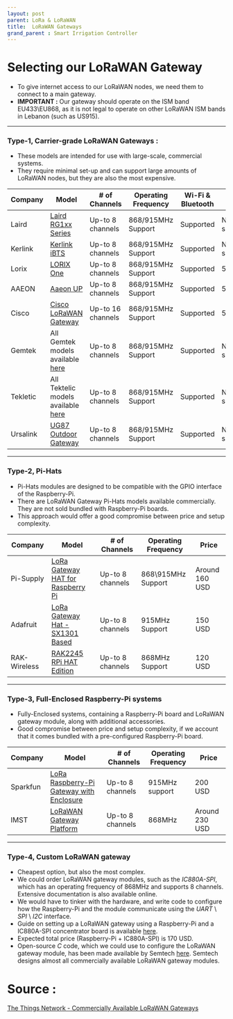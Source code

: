 ```yaml
---
layout: post
parent: LoRa & LoRaWAN
title:  LoRaWAN Gateways
grand_parent : Smart Irrigation Controller
---
```

# Selecting our LoRaWAN Gateway

- To give internet access to our LoRaWAN nodes, we need them to connect to a main gateway.
-  **IMPORTANT :** Our gateway should operate on the ISM band EU433\EU868, as it is not legal to operate on other LoRaWAN ISM bands in Lebanon (such as US915). 

---



### **Type-1, Carrier-grade LoRaWAN Gateways** : 

- These models are intended for use with large-scale, commercial systems. 
- They require minimal set-up and can support large amounts of LoRaWAN nodes, but they are also the most expensive.


| Company | Model | # of Channels | Operating Frequency | Wi-Fi & Bluetooth | Price |
| -------------- | --------- | --------------------- | ------------------------------- | ----------------- | ------------- |
| Laird |  [Laird RG1xx Series](https://eu.mouser.com/new/laird-connectivity/laird-sentrius-rg1-lora-gateway/) | Up-to 8 channels | 868/915MHz Support | Supported | Not specified |
| Kerlink | [Kerlink iBTS](http://www.kerlink.com/en/products/lora-iot-station-2/wirnet-ibts) | Up-to 8 channels  |868/915MHz Support | Supported | Not specified |
| Lorix | [LORIX One](http://lorixone.io) |  Up-to 8 channels |868/915MHz Support | Supported | 500 USD |
| AAEON | [Aaeon UP](http://industrialgateways.eu/docs/) | Up-to 8 channels  |868/915MHz Support | Supported | 550 USD |
| Cisco | [Cisco LoRaWAN Gateway](https://www.cisco.com/c/en/us/products/routers/wireless-gateway-lorawan/index.html) |  Up-to 16 channels | 868/915MHz Support | Supported | 500 USD |
| Gemtek | All Gemtek models available [here](https://www.gemteks.com/en/products/lora-iot/gateway) |  Up-to 8 channels | 868/915MHz Support | Supported | Not specified |
| Tekletic | All Tektelic models available [here](https://tektelic.com/iot/lorawan-gateways/) | Up-to 8 channels  | 868/915MHz Support | Supported | Not specified |
| Ursalink | [UG87 Outdoor Gateway](https://www.ursalink.com/en/ug87-lorawan-gateway/) |  Up-to 8 channels | 868/915MHz Support | Supported |  Not specified |

---



### **Type-2, Pi-Hats**

- Pi-Hats modules are designed to be compatible with the GPIO interface of the Raspberry-Pi. 
- There are LoRaWAN Gateway Pi-Hats models available commercially. They are not sold bundled with Raspberry-Pi boards.
- This approach would offer a good compromise between price and setup complexity.

| Company | Model | # of Channels | Operating Frequency | Price |
| ------- | ----- | -------- | ---------- | ------|
| Pi-Supply | [LoRa Gateway HAT for Raspberry Pi](https://www.thethingsnetwork.org/marketplace/product/iot-lora-gateway-hat-for-raspberry-pi-868-mhz) | Up-to 8 channels | 868\915MHz Support | Around 160 USD|
| Adafruit | [LoRa Gateway Hat - SX1301 Based](https://www.adafruit.com/product/4284) | Up-to 8 channels | 915MHz Support | 150 USD |
| RAK-Wireless | [RAK2245 RPi HAT Edition](https://store.rakwireless.com/products/rak2245-pi-hat?variant=26653392502884)| Up-to 8 channels | 868MHz Support | 120 USD |

---



### **Type-3, Full-Enclosed Raspberry-Pi systems**

- Fully-Enclosed systems, containing a Raspberry-Pi board and LoRaWAN gateway module, along with additional accessories.
- Good compromise between price and setup complexity, if we account that it comes bundled with a pre-configured Raspberry-Pi board.

| Company | Model | # of Channels | Operating Frequency | Price |
| -------------- | --------- | --------------------- | ------------------------------- | ----------------- |
| Sparkfun | [LoRa Raspberry-Pi Gateway with Enclosure](https://www.sparkfun.com/products/15336) | Up-to 8 channels | 915MHz support | 200 USD |
| IMST | [LoRaWAN Gateway Platform](https://shop.imst.de/wireless-modules/lora-products/36/lite-gateway-demonstration-platform-for-lora-technology) | Up-to 8 channels | 868MHz | Around 230 USD |

---


### **Type-4, Custom LoRaWAN gateway**



- Cheapest option, but also the most complex. 
- We could order LoRaWAN gateway modules, such as the *IC880A-SPI*, which has an operating frequency of 868MHz and supports 8 channels. Extensive documentation is also available online.
- We would have to tinker with the hardware, and write code to configure how the Raspberry-Pi and the module communicate using the *UART* \ *SPI* \ *I2C* interface.
- Guide on setting up a LoRaWAN gateway using a Raspberry-Pi and a IC880A-SPI concentrator board is available [here](https://github.com/ttn-zh/ic880a-gateway/wiki). 
- Expected total price (Raspberry-Pi + IC880A-SPI) is 170 USD.
- Open-source *C* code, which we could use to configure the LoRaWAN gateway module, has been made available by Semtech [here](https://github.com/Lora-net/lora_gateway). Semtech designs almost all commercially available LoRaWAN gateway modules.



# Source : 

[The Things Network - Commercially Available LoRaWAN Gateways ](https://www.thethingsnetwork.org/docs/gateways/start/list.html)